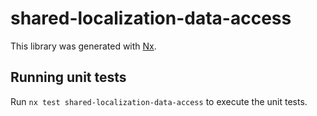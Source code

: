 # shared-localization-data-access

This library was generated with [Nx](https://nx.dev).

## Running unit tests

Run `nx test shared-localization-data-access` to execute the unit tests.
